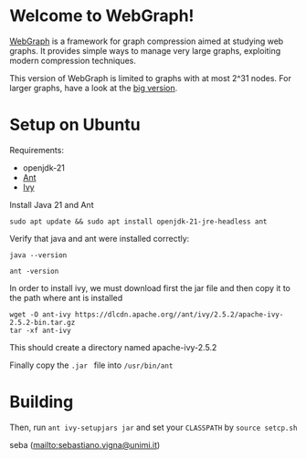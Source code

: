# Welcome to WebGraph!


[WebGraph](http://webgraph.di.unimi.it/) is a framework for graph
compression aimed at studying web graphs. It provides simple ways to
manage very large graphs, exploiting modern compression techniques.

This version of WebGraph is limited to graphs with at most 2^31 nodes. For
larger graphs, have a look at the [big
version](https://github.com/vigna/webgraph-big).

# Setup on Ubuntu
<!-- You need [Ant](https://ant.apache.org/) and [Ivy](https://ant.apache.org/ivy/). -->
Requirements:
* openjdk-21
* [Ant](https://ant.apache.org/)
* [Ivy](https://ant.apache.org/ivy/)

<!-- Required packages `openjdk-21-jre ant` both can be installed by -->
Install Java 21 and Ant 
```
sudo apt update && sudo apt install openjdk-21-jre-headless ant 
```
Verify that java and ant were installed correctly:
```
java --version
``` 

```
ant -version
```

In order to install ivy, we must download first the jar file and then copy it to the path where ant is installed

```
wget -O ant-ivy https://dlcdn.apache.org//ant/ivy/2.5.2/apache-ivy-2.5.2-bin.tar.gz
tar -xf ant-ivy
```
This should create a directory named apache-ivy-2.5.2

Finally copy the `.jar ` file into `/usr/bin/ant`


# Building 


Then, run `ant ivy-setupjars jar` and set your `CLASSPATH` by `source setcp.sh`

seba (<mailto:sebastiano.vigna@unimi.it>)
